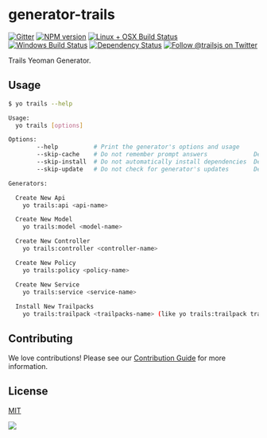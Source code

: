 # generator-trails

[![Gitter][gitter-image]][gitter-url]
[![NPM version][npm-image]][npm-url]
[![Linux + OSX Build Status][ci-image]][ci-url]
[![Windows Build Status][appveyor-image]][appveyor-url]
[![Dependency Status][daviddm-image]][daviddm-url]
[![Follow @trailsjs on Twitter][twitter-image]][twitter-url]

Trails Yeoman Generator.

## Usage
```sh
$ yo trails --help

Usage:
  yo trails [options] 

Options:
        --help          # Print the generator's options and usage
        --skip-cache    # Do not remember prompt answers             Default: false
        --skip-install  # Do not automatically install dependencies  Default: false
        --skip-update   # Do not check for generator's updates       Default: false

Generators:

  Create New Api
    yo trails:api <api-name>

  Create New Model
    yo trails:model <model-name>

  Create New Controller
    yo trails:controller <controller-name>

  Create New Policy
    yo trails:policy <policy-name>

  Create New Service
    yo trails:service <service-name>
    
  Install New Trailpacks
    yo trails:trailpack <trailpacks-name> (like yo trails:trailpack trailpack-repl,trailpack-webpack,...)
```

## Contributing
We love contributions! Please see our [Contribution Guide](https://github.com/trailsjs/trails/blob/master/.github/CONTRIBUTING.md)
for more information.

## License
[MIT](https://github.com/trailsjs/trails/blob/master/LICENSE)

<img src="http://i.imgur.com/dCjNisP.png">

[trails-image]: http://i.imgur.com/amwaQQI.png
[trails-url]: http://trailsjs.io
[npm-image]: https://img.shields.io/npm/v/generator-trails.svg?style=flat-square
[npm-url]: https://npmjs.org/package/generator-trails
[ci-image]: https://img.shields.io/travis/trailsjs/generator-trails/master.svg?style=flat-square
[ci-url]: https://travis-ci.org/trailsjs/generator-trails
[appveyor-image]: https://img.shields.io/appveyor/ci/trailsjs/generator-trails/master.svg?style=flat-square&label=Windows
[appveyor-url]: https://ci.appveyor.com/project/trailsjs/generator-trails
[daviddm-image]: http://img.shields.io/david/trailsjs/generator-trails.svg?style=flat-square
[daviddm-url]: https://david-dm.org/trailsjs/generator-trails
[gitter-image]: http://img.shields.io/badge/+%20GITTER-JOIN%20CHAT%20%E2%86%92-1DCE73.svg?style=flat-square
[gitter-url]: https://gitter.im/trailsjs/trails
[twitter-image]: https://img.shields.io/twitter/follow/trailsjs.svg?style=social
[twitter-url]: https://twitter.com/trailsjs
